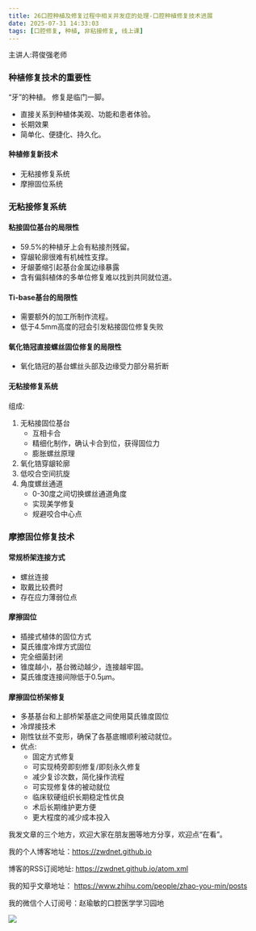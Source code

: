 ```yaml
---
title: 26口腔种植及修复过程中相关并发症的处理-口腔种植修复技术进展
date: 2025-07-31 14:33:03
tags: [口腔修复, 种植, 非粘接修复, 线上课]
---
```

主讲人:蒋俊强老师
### 种植修复技术的重要性
“牙”的种植。
修复是临门一脚。
- 直接关系到种植体美观、功能和患者体验。
- 长期效果
- 简单化、便捷化、持久化。
#### 种植修复新技术
- 无粘接修复系统
- 摩擦固位系统
### 无粘接修复系统
#### 粘接固位基台的局限性
- 59.5%的种植牙上会有粘接剂残留。
- 穿龈轮廓很难有机械性支撑。
- 牙龈萎缩引起基台金属边缘暴露
- 含有偏斜植体的多单位修复难以找到共同就位道。
#### Ti-base基台的局限性
- 需要额外的加工所制作流程。
- 低于4.5mm高度的冠会引发粘接固位修复失败
#### 氧化锆冠直接螺丝固位修复的局限性
- 氧化锆冠的基台螺丝头部及边缘受力部分易折断
#### 无粘接修复系统
组成:
1. 无粘接固位基台
    - 互相卡合
    - 精细化制作，确认卡合到位，获得固位力
    - 膨胀螺丝原理
2. 氧化锆穿龈轮廓
3. 低咬合空间抗旋
4. 角度螺丝通道
    - 0-30度之间切换螺丝通道角度
    - 实现美学修复
    - 规避咬合中心点
### 摩擦固位修复技术
#### 常规桥架连接方式
- 螺丝连接
- 取戴比较费时
- 存在应力薄弱位点
#### 摩擦固位
- 插接式植体的固位方式
- 莫氏锥度冷焊方式固位
- 完全细菌封闭
- 锥度越小，基台微动越少，连接越牢固。
- 莫氏锥度连接间隙低于0.5μm。
#### 摩擦固位桥架修复
- 多基基台和上部桥架基底之间使用莫氏锥度固位
- 冷焊接技术
- 刚性钛丝不变形，确保了各基底帽顺利被动就位。
- 优点:
    - 固定方式修复
    - 可实现椅旁即刻修复/即刻永久修复
    - 减少复诊次数，简化操作流程
    - 可实现修复体的被动就位
    - 临床软硬组织长期稳定性优良
    - 术后长期维护更方便
    - 更大程度的减少成本投入




我发文章的三个地方，欢迎大家在朋友圈等地方分享，欢迎点“在看”。

我的个人博客地址：https://zwdnet.github.io

博客的RSS订阅地址: https://zwdnet.github.io/atom.xml

我的知乎文章地址： https://www.zhihu.com/people/zhao-you-min/posts

我的微信个人订阅号：赵瑜敏的口腔医学学习园地

![](https://zymblog-1258069789.cos.ap-chengdu.myqcloud.com/other/wx.jpg)

